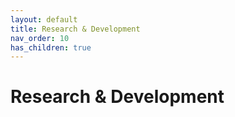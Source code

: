 ```yaml
---
layout: default
title: Research & Development
nav_order: 10
has_children: true
---
```


# Research & Development

